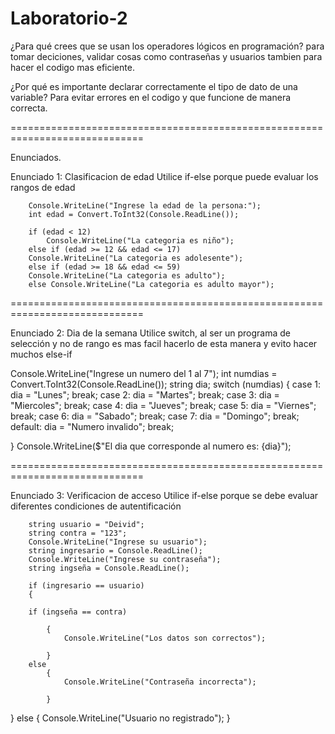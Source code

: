 # Laboratorio-2

¿Para qué crees que se usan los operadores lógicos en programación?
para tomar deciciones, validar cosas como contraseñas y usuarios tambien para hacer el codigo mas eficiente.

¿Por qué es importante declarar correctamente el tipo de dato de una variable?
Para evitar errores en el codigo y que funcione de manera correcta.

=============================================================================

Enunciados.

Enunciado 1: Clasificacion de edad
Utilice if-else porque puede evaluar los rangos de edad 
    
        Console.WriteLine("Ingrese la edad de la persona:");
        int edad = Convert.ToInt32(Console.ReadLine());

        if (edad < 12)
            Console.WriteLine("La categoria es niño");
        else if (edad >= 12 && edad <= 17) 
        Console.WriteLine("La categoria es adolesente");
        else if (edad >= 18 && edad <= 59) 
        Console.WriteLine("La categoria es adulto");
        else Console.WriteLine("La categoria es adulto mayor");

=============================================================================

Enunciado 2: Dia de la semana
Utilice switch, al ser un programa de selección y no de rango es mas facil hacerlo de esta manera y evito hacer muchos else-if


Console.WriteLine("Ingrese un numero del 1 al 7");
        int numdias = Convert.ToInt32(Console.ReadLine());
string dia;
switch (numdias)
{
        case 1: dia = "Lunes"; break;
        case 2: dia = "Martes"; break;
            case 3: dia = "Miercoles"; break;
            case 4: dia = "Jueves"; break;
            case 5: dia = "Viernes"; break;
            case 6: dia = "Sabado"; break;
            case 7: dia = "Domingo"; break;
            default: dia = "Numero invalido"; break;

}
        Console.WriteLine($"El dia que corresponde al numero es: {dia}");



=============================================================================

Enunciado 3: Verificacion de acceso
Utilice if-else porque se debe evaluar diferentes condiciones de autentificación


        string usuario = "Deivid";
        string contra = "123";
        Console.WriteLine("Ingrese su usuario");
        string ingresario = Console.ReadLine();
        Console.WriteLine("Ingrese su contraseña");
        string ingseña = Console.ReadLine();

        if (ingresario == usuario)
        {
           
        if (ingseña == contra)
                
            {
                Console.WriteLine("Los datos son correctos");
             
            }
        else
            {
                Console.WriteLine("Contraseña incorrecta");

            }
}
        else
        {
            Console.WriteLine("Usuario no registrado");
        }
